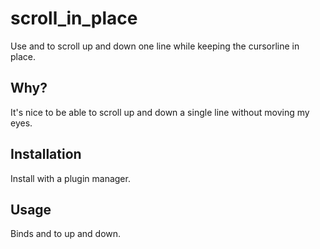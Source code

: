 # scroll_in_place

Use <kbd><CTRL></kbd><kbd><J></kbd> and <kbd><CTRL></kbd><kbd><K></kbd> to
scroll up and down one line while keeping the cursorline in place.


## Why?

It's nice to be able to scroll up and down a single line without moving my eyes.


## Installation

Install with a plugin manager.


## Usage

Binds <kbd><CTRL></kbd><kbd><J></kbd> and <kbd><CTRL></kbd><kbd><J></kbd> to up
and down.
